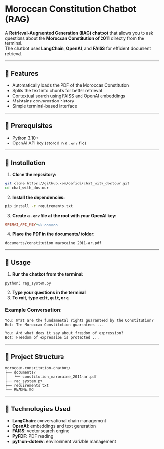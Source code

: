 # Moroccan Constitution Chatbot (RAG)

A **Retrieval-Augmented Generation (RAG) chatbot** that allows you to ask questions about the **Moroccan Constitution of 2011** directly from the terminal.  
The chatbot uses **LangChain**, **OpenAI**, and **FAISS** for efficient document retrieval.

---

## 🔹 Features

- Automatically loads the PDF of the Moroccan Constitution
- Splits the text into chunks for better retrieval
- Contextual search using FAISS and OpenAI embeddings
- Maintains conversation history
- Simple terminal-based interface

---

## 🔹 Prerequisites

- Python 3.10+  
- OpenAI API key (stored in a `.env` file)  

---

## 🔹 Installation

1. **Clone the repository:**
```bash
git clone https://github.com/oafidi/chat_with_dostour.git
cd chat_with_dostour
```

2. **Install the dependencies:**
```bash
pip install -r requirements.txt
```

3. **Create a `.env` file at the root with your OpenAI key:**
```ini
OPENAI_API_KEY=sk-xxxxxx
```

4. **Place the PDF in the documents/ folder:**
```
documents/constitution_marocaine_2011-ar.pdf
```

---

## 🔹 Usage

1. **Run the chatbot from the terminal:**
```bash
python3 rag_system.py
```

2. **Type your questions in the terminal**
3. **To exit, type `exit`, `quit`, or `q`**

### Example Conversation:
```
You: What are the fundamental rights guaranteed by the Constitution?
Bot: The Moroccan Constitution guarantees ...

You: And what does it say about freedom of expression?
Bot: Freedom of expression is protected ...
```

---

## 🔹 Project Structure

```
moroccan-constitution-chatbot/
├── documents/
│   └── constitution_marocaine_2011-ar.pdf
├── rag_system.py
├── requirements.txt
└── README.md
```

---

## 🔹 Technologies Used

- **LangChain**: conversational chain management
- **OpenAI**: embeddings and text generation
- **FAISS**: vector search engine
- **PyPDF**: PDF reading
- **python-dotenv**: environment variable management


